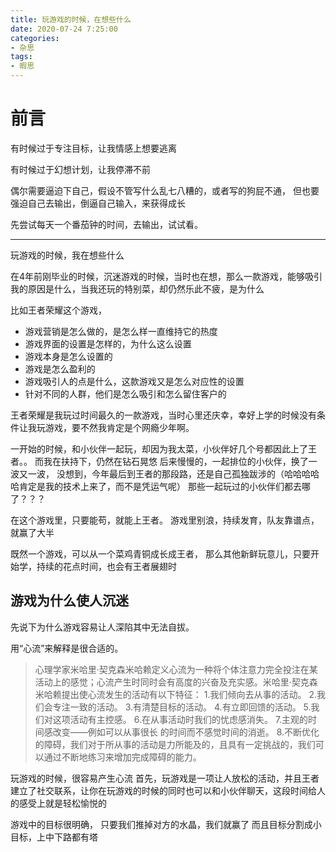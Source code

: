 ```yaml
---
title: 玩游戏的时候，在想些什么
date: 2020-07-24 7:25:00
categories:
- 杂思
tags:
- 暇思
---
```


# 前言
有时候过于专注目标，让我情感上想要逃离

有时候过于幻想计划，让我停滞不前

偶尔需要逼迫下自己，假设不管写什么乱七八糟的，或者写的狗屁不通，
但也要强迫自己去输出，倒逼自己输入，来获得成长

先尝试每天一个番茄钟的时间，去输出，试试看。

---

玩游戏的时候，我在想些什么

在4年前刚毕业的时候，沉迷游戏的时候，当时也在想，那么一款游戏，能够吸引我的原因是什么，当我还玩的特别菜，却仍然乐此不疲，是为什么

比如王者荣耀这个游戏，
- 游戏营销是怎么做的，是怎么样一直维持它的热度
- 游戏界面的设置是怎样的，为什么这么设置
- 游戏本身是怎么设置的
- 游戏是怎么盈利的
- 游戏吸引人的点是什么，这款游戏又是怎么对应性的设置
- 针对不同的人群，他们是怎么吸引和怎么留住客户的

王者荣耀是我玩过时间最久的一款游戏，当时心里还庆幸，幸好上学的时候没有条件让我玩游戏，要不然我肯定是个网瘾少年啊。

一开始的时候，和小伙伴一起玩，却因为我太菜，小伙伴好几个号都因此上了王者。。
而我在扶持下，仍然在钻石晃悠
后来慢慢的，一起排位的小伙伴，换了一波又一波，
没想到，今年最后到王者的那段路，还是自己孤独跋涉的（哈哈哈哈哈肯定是我的技术上来了，而不是凭运气呢）
那些一起玩过的小伙伴们都去哪了？？？

在这个游戏里，只要能苟，就能上王者。
游戏里别浪，持续发育，队友靠谱点，就赢了大半

既然一个游戏，可以从一个菜鸡青铜成长成王者，
那么其他新鲜玩意儿，只要开始学，持续的花点时间，也会有王者展翅时

## 游戏为什么使人沉迷

先说下为什么游戏容易让人深陷其中无法自拔。

用“心流”来解释是很合适的。

> 心理学家米哈里·契克森米哈赖定义心流为一种将个体注意力完全投注在某活动上的感觉；心流产生时同时会有高度的兴奋及充实感。米哈里·契克森米哈赖提出使心流发生的活动有以下特征：
1.我们倾向去从事的活动。
2.我们会专注一致的活动。
3.有清楚目标的活动。
4.有立即回馈的活动。
5.我们对这项活动有主控感。
6.在从事活动时我们的忧虑感消失。
7.主观的时间感改变——例如可以从事很长 的时间而不感觉时间的消逝。
8.不断优化的障碍，我们对于所从事的活动是力所能及的，且具有一定挑战的，我们可以通过不断地练习来增加完成障碍的能力。

玩游戏的时候，很容易产生心流
首先，玩游戏是一项让人放松的活动，并且王者建立了社交联系，让你在玩游戏的时候的同时也可以和小伙伴聊天，这段时间给人的感受上就是轻松愉悦的

游戏中的目标很明确，
只要我们推掉对方的水晶，我们就赢了
而且目标分割成小目标，上中下路都有塔






